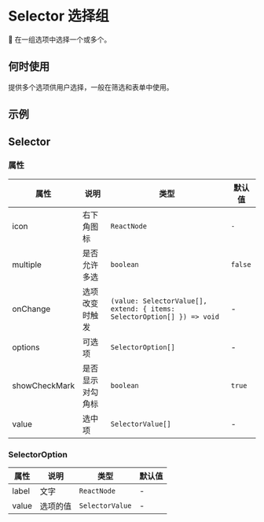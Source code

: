 # Selector 选择组


在一组选项中选择一个或多个。

## 何时使用

提供多个选项供用户选择，一般在筛选和表单中使用。

## 示例

<code src="./demos/demo1.tsx"></code>

<!--<code src="./demos/demo2.tsx"></code>-->

## Selector

### 属性

| 属性          | 说明             | 类型                                                                    | 默认值  |
| ------------- | ---------------- | ----------------------------------------------------------------------- | ------- |
| icon          | 右下角图标       | `ReactNode`                                                             | `-`     |
| multiple      | 是否允许多选     | `boolean`                                                               | `false` |
| onChange      | 选项改变时触发   | `(value: SelectorValue[], extend: { items: SelectorOption[] }) => void` | -       |
| options       | 可选项           | `SelectorOption[]`                                                      | -       |
| showCheckMark | 是否显示对勾角标 | `boolean`                                                               | `true`  |
| value         | 选中项           | `SelectorValue[]`                                                       | -       |

### SelectorOption

| 属性  | 说明     | 类型            | 默认值 |
| ----- | -------- | --------------- | ------ |
| label | 文字     | `ReactNode`     | -      |
| value | 选项的值 | `SelectorValue` | -      |

```

```
